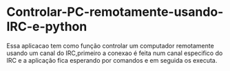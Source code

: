# Controlar-PC-remotamente-usando-IRC-e-python

Essa aplicacao tem como função controlar um computador remotamente usando um canal do IRC,primeiro a conexao é feita num canal especifico do IRC e a aplicação fica esperando por comandos e em seguida os executa.
